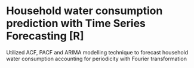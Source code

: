 # Household water consumption prediction with Time Series Forecasting [R]
Utilized ACF, PACF and ARIMA modelling technique to forecast household water consumption accounting for periodicity with Fourier transformation 
